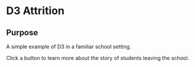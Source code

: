 # D3 Attrition

## Purpose
A simple example of D3 in a familiar school setting.

Click a button to learn more about the story of students leaving the school.
 
